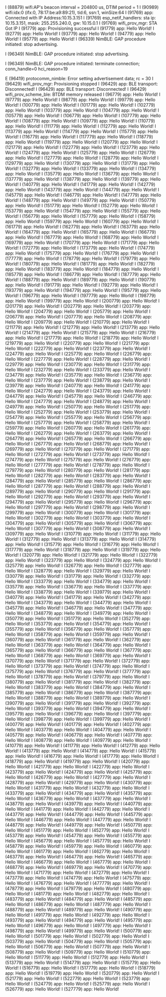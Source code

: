 I (88879) wifi:AP's beacon interval = 204800 us, DTIM period = 1
I (90989) wifi:<ba-add>idx:0 (ifx:0, 78:17:be:a9:89:21), tid:6, ssn:1, winSize:64
I (91769) app: Connected with IP Address:10.15.3.151
I (91769) esp_netif_handlers: sta ip: 10.15.3.151, mask: 255.255.240.0, gw: 10.15.0.1
I (91769) wifi_prov_mgr: STA Got IP
I (91779) app: Provisioning successful
I (91779) app: Hello World!
I (92779) app: Hello World!
I (93779) app: Hello World!
I (94779) app: Hello World!
I (95779) app: Hello World!
I (96339) NimBLE: GAP procedure initiated: stop advertising.

I (96349) NimBLE: GAP procedure initiated: stop advertising.

I (96349) NimBLE: GAP procedure initiated: terminate connection; conn_handle=0 hci_reason=19

E (96419) protocomm_nimble: Error setting advertisement data; rc = 30
I (96429) wifi_prov_mgr: Provisioning stopped
I (96429) app: BLE transport: Disconnected!
I (96429) app: BLE transport: Disconnected!
I (96429) wifi_prov_scheme_ble: BTDM memory released
I (96779) app: Hello World!
I (97779) app: Hello World!
I (98779) app: Hello World!
I (99779) app: Hello World!
I (100779) app: Hello World!
I (101779) app: Hello World!
I (102779) app: Hello World!
I (103779) app: Hello World!
I (104779) app: Hello World!
I (105779) app: Hello World!
I (106779) app: Hello World!
I (107779) app: Hello World!
I (108779) app: Hello World!
I (109779) app: Hello World!
I (110779) app: Hello World!
I (111779) app: Hello World!
I (112779) app: Hello World!
I (113779) app: Hello World!
I (114779) app: Hello World!
I (115779) app: Hello World!
I (116779) app: Hello World!
I (117779) app: Hello World!
I (118779) app: Hello World!
I (119779) app: Hello World!
I (120779) app: Hello World!
I (121779) app: Hello World!
I (122779) app: Hello World!
I (123779) app: Hello World!
I (124779) app: Hello World!
I (125779) app: Hello World!
I (126779) app: Hello World!
I (127779) app: Hello World!
I (128779) app: Hello World!
I (129779) app: Hello World!
I (130779) app: Hello World!
I (131779) app: Hello World!
I (132779) app: Hello World!
I (133779) app: Hello World!
I (134779) app: Hello World!
I (135779) app: Hello World!
I (136779) app: Hello World!
I (137779) app: Hello World!
I (138779) app: Hello World!
I (139779) app: Hello World!
I (140779) app: Hello World!
I (141779) app: Hello World!
I (142779) app: Hello World!
I (143779) app: Hello World!
I (144779) app: Hello World!
I (145779) app: Hello World!
I (146779) app: Hello World!
I (147779) app: Hello World!
I (148779) app: Hello World!
I (149779) app: Hello World!
I (150779) app: Hello World!
I (151779) app: Hello World!
I (152779) app: Hello World!
I (153779) app: Hello World!
I (154779) app: Hello World!
I (155779) app: Hello World!
I (156779) app: Hello World!
I (157779) app: Hello World!
I (158779) app: Hello World!
I (159779) app: Hello World!
I (160779) app: Hello World!
I (161779) app: Hello World!
I (162779) app: Hello World!
I (163779) app: Hello World!
I (164779) app: Hello World!
I (165779) app: Hello World!
I (166779) app: Hello World!
I (167779) app: Hello World!
I (168779) app: Hello World!
I (169779) app: Hello World!
I (170779) app: Hello World!
I (171779) app: Hello World!
I (172779) app: Hello World!
I (173779) app: Hello World!
I (174779) app: Hello World!
I (175779) app: Hello World!
I (176779) app: Hello World!
I (177779) app: Hello World!
I (178779) app: Hello World!
I (179779) app: Hello World!
I (180779) app: Hello World!
I (181779) app: Hello World!
I (182779) app: Hello World!
I (183779) app: Hello World!
I (184779) app: Hello World!
I (185779) app: Hello World!
I (186779) app: Hello World!
I (187779) app: Hello World!
I (188779) app: Hello World!
I (189779) app: Hello World!
I (190779) app: Hello World!
I (191779) app: Hello World!
I (192779) app: Hello World!
I (193779) app: Hello World!
I (194779) app: Hello World!
I (195779) app: Hello World!
I (196779) app: Hello World!
I (197779) app: Hello World!
I (198779) app: Hello World!
I (199779) app: Hello World!
I (200779) app: Hello World!
I (201779) app: Hello World!
I (202779) app: Hello World!
I (203779) app: Hello World!
I (204779) app: Hello World!
I (205779) app: Hello World!
I (206779) app: Hello World!
I (207779) app: Hello World!
I (208779) app: Hello World!
I (209779) app: Hello World!
I (210779) app: Hello World!
I (211779) app: Hello World!
I (212779) app: Hello World!
I (213779) app: Hello World!
I (214779) app: Hello World!
I (215779) app: Hello World!
I (216779) app: Hello World!
I (217779) app: Hello World!
I (218779) app: Hello World!
I (219779) app: Hello World!
I (220779) app: Hello World!
I (221779) app: Hello World!
I (222779) app: Hello World!
I (223779) app: Hello World!
I (224779) app: Hello World!
I (225779) app: Hello World!
I (226779) app: Hello World!
I (227779) app: Hello World!
I (228779) app: Hello World!
I (229779) app: Hello World!
I (230779) app: Hello World!
I (231779) app: Hello World!
I (232779) app: Hello World!
I (233779) app: Hello World!
I (234779) app: Hello World!
I (235779) app: Hello World!
I (236779) app: Hello World!
I (237779) app: Hello World!
I (238779) app: Hello World!
I (239779) app: Hello World!
I (240779) app: Hello World!
I (241779) app: Hello World!
I (242779) app: Hello World!
I (243779) app: Hello World!
I (244779) app: Hello World!
I (245779) app: Hello World!
I (246779) app: Hello World!
I (247779) app: Hello World!
I (248779) app: Hello World!
I (249779) app: Hello World!
I (250779) app: Hello World!
I (251779) app: Hello World!
I (252779) app: Hello World!
I (253779) app: Hello World!
I (254779) app: Hello World!
I (255779) app: Hello World!
I (256779) app: Hello World!
I (257779) app: Hello World!
I (258779) app: Hello World!
I (259779) app: Hello World!
I (260779) app: Hello World!
I (261779) app: Hello World!
I (262779) app: Hello World!
I (263779) app: Hello World!
I (264779) app: Hello World!
I (265779) app: Hello World!
I (266779) app: Hello World!
I (267779) app: Hello World!
I (268779) app: Hello World!
I (269779) app: Hello World!
I (270779) app: Hello World!
I (271779) app: Hello World!
I (272779) app: Hello World!
I (273779) app: Hello World!
I (274779) app: Hello World!
I (275779) app: Hello World!
I (276779) app: Hello World!
I (277779) app: Hello World!
I (278779) app: Hello World!
I (279779) app: Hello World!
I (280779) app: Hello World!
I (281779) app: Hello World!
I (282779) app: Hello World!
I (283779) app: Hello World!
I (284779) app: Hello World!
I (285779) app: Hello World!
I (286779) app: Hello World!
I (287779) app: Hello World!
I (288779) app: Hello World!
I (289779) app: Hello World!
I (290779) app: Hello World!
I (291779) app: Hello World!
I (292779) app: Hello World!
I (293779) app: Hello World!
I (294779) app: Hello World!
I (295779) app: Hello World!
I (296779) app: Hello World!
I (297779) app: Hello World!
I (298779) app: Hello World!
I (299779) app: Hello World!
I (300779) app: Hello World!
I (301779) app: Hello World!
I (302779) app: Hello World!
I (303779) app: Hello World!
I (304779) app: Hello World!
I (305779) app: Hello World!
I (306779) app: Hello World!
I (307779) app: Hello World!
I (308779) app: Hello World!
I (309779) app: Hello World!
I (310779) app: Hello World!
I (311779) app: Hello World!
I (312779) app: Hello World!
I (313779) app: Hello World!
I (314779) app: Hello World!
I (315779) app: Hello World!
I (316779) app: Hello World!
I (317779) app: Hello World!
I (318779) app: Hello World!
I (319779) app: Hello World!
I (320779) app: Hello World!
I (321779) app: Hello World!
I (322779) app: Hello World!
I (323779) app: Hello World!
I (324779) app: Hello World!
I (325779) app: Hello World!
I (326779) app: Hello World!
I (327779) app: Hello World!
I (328779) app: Hello World!
I (329779) app: Hello World!
I (330779) app: Hello World!
I (331779) app: Hello World!
I (332779) app: Hello World!
I (333779) app: Hello World!
I (334779) app: Hello World!
I (335779) app: Hello World!
I (336779) app: Hello World!
I (337779) app: Hello World!
I (338779) app: Hello World!
I (339779) app: Hello World!
I (340779) app: Hello World!
I (341779) app: Hello World!
I (342779) app: Hello World!
I (343779) app: Hello World!
I (344779) app: Hello World!
I (345779) app: Hello World!
I (346779) app: Hello World!
I (347779) app: Hello World!
I (348779) app: Hello World!
I (349779) app: Hello World!
I (350779) app: Hello World!
I (351779) app: Hello World!
I (352779) app: Hello World!
I (353779) app: Hello World!
I (354779) app: Hello World!
I (355779) app: Hello World!
I (356779) app: Hello World!
I (357779) app: Hello World!
I (358779) app: Hello World!
I (359779) app: Hello World!
I (360779) app: Hello World!
I (361779) app: Hello World!
I (362779) app: Hello World!
I (363779) app: Hello World!
I (364779) app: Hello World!
I (365779) app: Hello World!
I (366779) app: Hello World!
I (367779) app: Hello World!
I (368779) app: Hello World!
I (369779) app: Hello World!
I (370779) app: Hello World!
I (371779) app: Hello World!
I (372779) app: Hello World!
I (373779) app: Hello World!
I (374779) app: Hello World!
I (375779) app: Hello World!
I (376779) app: Hello World!
I (377779) app: Hello World!
I (378779) app: Hello World!
I (379779) app: Hello World!
I (380779) app: Hello World!
I (381779) app: Hello World!
I (382779) app: Hello World!
I (383779) app: Hello World!
I (384779) app: Hello World!
I (385779) app: Hello World!
I (386779) app: Hello World!
I (387779) app: Hello World!
I (388779) app: Hello World!
I (389779) app: Hello World!
I (390779) app: Hello World!
I (391779) app: Hello World!
I (392779) app: Hello World!
I (393779) app: Hello World!
I (394779) app: Hello World!
I (395779) app: Hello World!
I (396779) app: Hello World!
I (397779) app: Hello World!
I (398779) app: Hello World!
I (399779) app: Hello World!
I (400779) app: Hello World!
I (401779) app: Hello World!
I (402779) app: Hello World!
I (403779) app: Hello World!
I (404779) app: Hello World!
I (405779) app: Hello World!
I (406779) app: Hello World!
I (407779) app: Hello World!
I (408779) app: Hello World!
I (409779) app: Hello World!
I (410779) app: Hello World!
I (411779) app: Hello World!
I (412779) app: Hello World!
I (413779) app: Hello World!
I (414779) app: Hello World!
I (415779) app: Hello World!
I (416779) app: Hello World!
I (417779) app: Hello World!
I (418779) app: Hello World!
I (419779) app: Hello World!
I (420779) app: Hello World!
I (421779) app: Hello World!
I (422779) app: Hello World!
I (423779) app: Hello World!
I (424779) app: Hello World!
I (425779) app: Hello World!
I (426779) app: Hello World!
I (427779) app: Hello World!
I (428779) app: Hello World!
I (429779) app: Hello World!
I (430779) app: Hello World!
I (431779) app: Hello World!
I (432779) app: Hello World!
I (433779) app: Hello World!
I (434779) app: Hello World!
I (435779) app: Hello World!
I (436779) app: Hello World!
I (437779) app: Hello World!
I (438779) app: Hello World!
I (439779) app: Hello World!
I (440779) app: Hello World!
I (441779) app: Hello World!
I (442779) app: Hello World!
I (443779) app: Hello World!
I (444779) app: Hello World!
I (445779) app: Hello World!
I (446779) app: Hello World!
I (447779) app: Hello World!
I (448779) app: Hello World!
I (449779) app: Hello World!
I (450779) app: Hello World!
I (451779) app: Hello World!
I (452779) app: Hello World!
I (453779) app: Hello World!
I (454779) app: Hello World!
I (455779) app: Hello World!
I (456779) app: Hello World!
I (457779) app: Hello World!
I (458779) app: Hello World!
I (459779) app: Hello World!
I (460779) app: Hello World!
I (461779) app: Hello World!
I (462779) app: Hello World!
I (463779) app: Hello World!
I (464779) app: Hello World!
I (465779) app: Hello World!
I (466779) app: Hello World!
I (467779) app: Hello World!
I (468779) app: Hello World!
I (469779) app: Hello World!
I (470779) app: Hello World!
I (471779) app: Hello World!
I (472779) app: Hello World!
I (473779) app: Hello World!
I (474779) app: Hello World!
I (475779) app: Hello World!
I (476779) app: Hello World!
I (477779) app: Hello World!
I (478779) app: Hello World!
I (479779) app: Hello World!
I (480779) app: Hello World!
I (481779) app: Hello World!
I (482779) app: Hello World!
I (483779) app: Hello World!
I (484779) app: Hello World!
I (485779) app: Hello World!
I (486779) app: Hello World!
I (487779) app: Hello World!
I (488779) app: Hello World!
I (489779) app: Hello World!
I (490779) app: Hello World!
I (491779) app: Hello World!
I (492779) app: Hello World!
I (493779) app: Hello World!
I (494779) app: Hello World!
I (495779) app: Hello World!
I (496779) app: Hello World!
I (497779) app: Hello World!
I (498779) app: Hello World!
I (499779) app: Hello World!
I (500779) app: Hello World!
I (501779) app: Hello World!
I (502779) app: Hello World!
I (503779) app: Hello World!
I (504779) app: Hello World!
I (505779) app: Hello World!
I (506779) app: Hello World!
I (507779) app: Hello World!
I (508779) app: Hello World!
I (509779) app: Hello World!
I (510779) app: Hello World!
I (511779) app: Hello World!
I (512779) app: Hello World!
I (513779) app: Hello World!
I (514779) app: Hello World!
I (515779) app: Hello World!
I (516779) app: Hello World!
I (517779) app: Hello World!
I (518779) app: Hello World!
I (519779) app: Hello World!
I (520779) app: Hello World!
I (521779) app: Hello World!
I (522779) app: Hello World!
I (523779) app: Hello World!
I (524779) app: Hello World!
I (525779) app: Hello World!
I (526779) app: Hello World!
I (527779) app: Hello World!
